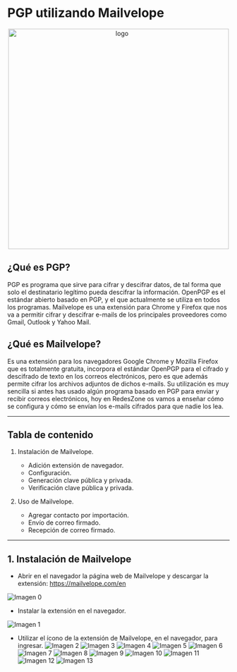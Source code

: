 # PGP utilizando Mailvelope
<p align="center">
    <img src="./img/logo_pgp.png" alt="logo" width="500"/>
</p>

## ¿Qué es PGP?
PGP es programa que sirve para cifrar y descifrar datos, de tal forma que solo el destinatario legítimo pueda descifrar la información. OpenPGP es el estándar abierto basado en PGP, y el que actualmente se utiliza en todos los programas. Mailvelope es una extensión para Chrome y Firefox que nos va a permitir cifrar y descifrar e-mails de los principales proveedores como Gmail, Outlook y Yahoo Mail.

## ¿Qué es Mailvelope?
Es una extensión para los navegadores Google Chrome y Mozilla Firefox que es totalmente gratuita, incorpora el estándar OpenPGP para el cifrado y descifrado de texto en los correos electrónicos, pero es que además permite cifrar los archivos adjuntos de dichos e-mails. Su utilización es muy sencilla si antes has usado algún programa basado en PGP para enviar y recibir correos electrónicos, hoy en RedesZone os vamos a enseñar cómo se configura y cómo se envían los e-mails cifrados para que nadie los lea.

---

## Tabla de contenido
1. Instalación de Mailvelope.
    - Adición extensión de navegador.
    - Configuración.
    - Generación clave pública y privada.
    - Verificación clave pública y privada.
	
2. Uso de Mailvelope.
    - Agregar contacto por importación.
    - Envío de correo firmado.
    - Recepción de correo firmado.
---

## 1. Instalación de Mailvelope
- Abrir en el navegador la página web de Mailvelope y descargar la extensión:
https://mailvelope.com/en

![Imagen 0](./img/0.png)

- Instalar la extensión en el navegador.

![Imagen 1](./img/1.png)

- Utilizar el ícono de la extensión de Mailvelope, en el navegador, para ingresar.
![Imagen 2](./img/2.png)
![Imagen 3](./img/3.png)
![Imagen 4](./img/4.png)
![Imagen 5](./img/5.png)
![Imagen 6](./img/6.png)
![Imagen 7](./img/7.png)
![Imagen 8](./img/8.png)
![Imagen 9](./img/9.png)
![Imagen 10](./img/10.png)
![Imagen 11](./img/11.png)
![Imagen 12](./img/12.png)
![Imagen 13](./img/13.png)